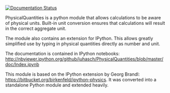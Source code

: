 [![Documentation Status](https://readthedocs.org/projects/physicalquantities/badge/?version=latest)](http://physicalquantities.readthedocs.io/en/latest/?badge=latest)

PhysicalQuantities is a python module that allows calculations to be aware of physical units. 
Built-in unit conversion ensures that calculations will result in the correct aggregate unit.

The module also contains an extension for IPython. This allows greatly simplified use by typing in physical quantities
directly as number and unit.

The documentation is contained in IPython notebooks:
http://nbviewer.ipython.org/github/juhasch/PhysicalQuantities/blob/master/doc/Index.ipynb

This module is based on the IPython extension by Georg Brandl: https://bitbucket.org/birkenfeld/ipython-physics.
It was converted into a standalone Python module and extended heavily.
